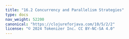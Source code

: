 ```yaml
---
title: "16.2 Concurrency and Parallelism Strategies"
type: docs
nav_weight: 52200
canonical: "https://clojureforjava.com/10/5/2/2"
license: "© 2024 Tokenizer Inc. CC BY-NC-SA 4.0"
---
```

